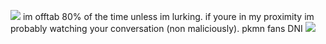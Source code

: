 ![](https://files.catbox.moe/su451f.png)
im offtab 80% of the time unless im lurking. if youre in my proximity im probably watching your conversation (non maliciously). pkmn fans DNI
![](https://files.catbox.moe/n5v3zf.png)
